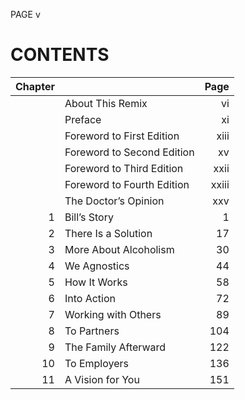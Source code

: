 PAGE v

# CONTENTS

| Chapter                        ||  Page  |
|---:|:---------------------------|-------:|
|    | About This Remix           |     vi |
|    | Preface                    |     xi |
|    | Foreword to First Edition  |   xiii |
|    | Foreword to Second Edition |     xv |
|    | Foreword to Third Edition  |   xxii |
|    | Foreword to Fourth Edition |  xxiii |
|    | The Doctor’s Opinion       |    xxv |
|  1 | Bill’s Story               |      1 |
|  2 | There Is a Solution        |     17 |
|  3 | More About Alcoholism      |     30 |
|  4 | We Agnostics               |     44 |
|  5 | How It Works               |     58 |
|  6 | Into Action                |     72 |
|  7 | Working with Others        |     89 |
|  8 | To Partners                |    104 |
|  9 | The Family Afterward       |    122 |
| 10 | To Employers               |    136 |
| 11 | A Vision for You           |    151 |

